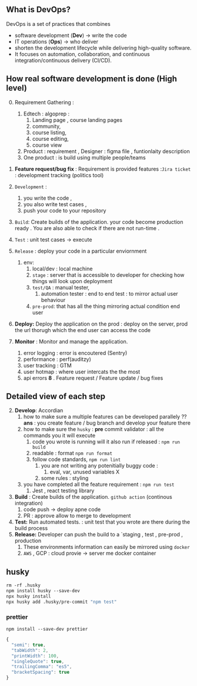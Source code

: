 ## **What is DevOps?**
DevOps is a set of practices that combines 
* software development (**Dev**)  -> write the code
* IT operations (**Ops**)  -> who deliver
* shorten the development lifecycle while delivering high-quality software.
* It focuses on automation, collaboration, and continuous integration/continuous delivery (CI/CD).


## How real software development is done (High level)
0. Requirement Gathering : 
   1. Edtech : algoprep : 
      1. Landing page , course landing pages 
      2. community, 
      3. course listing,
      4.  course editing, 
      5.  course view 
   2. Product : requirement , Designer : figma file , funtionlaity description
   3. One product : is build using multiple people/teams

1. **Feature request/bug fix** : Requirement is provided features :`Jira ticket` : development tracking  (politics tool)
2. `Development` : 
   1. you write the code , 
   2. you also write test cases , 
   3. push your code to your repository
3. `Build`: Create builds of the application. your code become production ready . You are also 
able to check if there are not run-time .
4. `Test` : unit test cases -> execute
5. `Release` : deploy your code in a particular enviornment 
   1. env: 
      1. local/dev : local machine
      2. `stage` : server that is accessible to developer for checking how things will look upon deployment
      3. `test/QA` : manual tester, 
         1. automation tester : end to end test : to mirror actual user behaviour 
      4. `pre-prod`:  that has all the thing mirroring actual condition end user
6. **Deploy:** Deploy the application on the prod : deploy on the server, prod the url thorugh which the end user can access the code
7.  **Monitor** : Monitor and manage the application.
    1.  error logging : error is encoutered (Sentry)
    2.  performance : perf(auditzy)
    3.  user tracking : GTM 
    4.  user hotmap : where user intercats the the most
    5.   api errors 
**8** . Feature request / Feature update / bug fixes


## Detailed view of each step
2. **Develop**: Accordian
   1. how to make sure a multiple features can be developed parallely ??
      **ans** :  you create feature / bug branch and develop your feature there 
   2. how to make sure the  `husky` : **pre** commit validator  : all the commands you it will execute
      1. code you wrote is running will it also run if released : `npm run build`
       3. readable : format `npm run format`
      3. follow code standards,  `npm run lint`
         1. you are not writing any potenitially buggy code : 
            1. eval, var, unused variables X
         2. some rules : styling
   3. you have completed all the feature requirement : `npm run test` 
      1. Jest , react testing library
3. **Build** :  Create builds of the application. `github action` (continous integration)
   1. code push -> deploy apne code
   2. PR : approve allow to merge  to development 
4. **Test:** Run automated tests. : unit test  that you wrote are  there during the build process
5. **Release:** Developer can push the build to a `staging , test , pre-prod ,  production 
   1. These environments information can easily be mirrored using `docker`
   2. `AWS` , GCP : cloud provie -> server me docker container



## husky
<!-- if command is not found run it in admin mode / linux or macos use sudo -->

```bash
rm -rf .husky
npm install husky --save-dev
npx husky install
npx husky add .husky/pre-commit "npm test"
```

### prettier

```
npm install --save-dev prettier
```

```js
{
  "semi": true,
  "tabWidth": 2,
  "printWidth": 100,
  "singleQuote": true,
  "trailingComma": "es5",
  "bracketSpacing": true
} 
```




    
   







